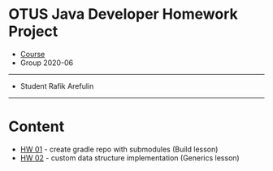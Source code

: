 ﻿# OTUS Java Developer Homework Project

* [Course](https://otus.ru/lessons/razrabotchik-java/?int_source=courses_catalog&int_term=programming)
* Group 2020-06
---
* Student Rafik Arefulin
---
# Content
* [HW 01](./hw01-gradle) - create gradle repo with submodules (Build lesson)
* [HW 02](./hw02-DIYArray) - custom data structure implementation (Generics lesson)



